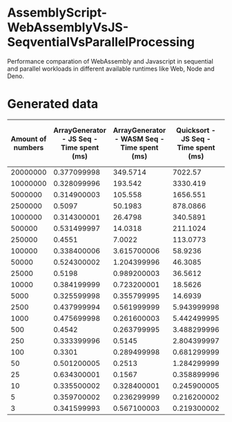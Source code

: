 # AssemblyScript-WebAssemblyVsJS-SeqventialVsParallelProcessing

Performance comparation of WebAssembly and Javascript in sequential and parallel workloads in different available runtimes like Web, Node and Deno.

# Generated data

| Amount of numbers | ArrayGenerator - JS Seq - Time spent (ms) | ArrayGenerator - WASM Seq - Time spent (ms) | Quicksort - JS Seq - Time spent (ms) | Quicksort - WASM Seq - Time spent (ms) | Quicksort - JS Multithreaded - Time spent (ms) | Quicksort - WASM Multithreaded - Time spent (ms) |
| ----------------- | ----------------------------------------- | ------------------------------------------- | ------------------------------------ | -------------------------------------- | ---------------------------------------------- | ------------------------------------------------ |
| 20000000          | 0.377099998                               | 349.5714                                    | 7022.57                              | 9367.806                               | 17947.7141                                     | 23052.0456                                       |
| 10000000          | 0.328099996                               | 193.542                                     | 3330.419                             | 4260.1012                              | 8721.5477                                      | 11549.6012                                       |
| 5000000           | 0.314900003                               | 105.558                                     | 1656.551                             | 2200.7843                              | 4396.6208                                      | 5756.4499                                        |
| 2500000           | 0.5097                                    | 50.1983                                     | 878.0866                             | 995.988                                | 2257.4614                                      | 2877.1092                                        |
| 1000000           | 0.314300001                               | 26.4798                                     | 340.5891                             | 400.243                                | 996.7737                                       | 1158.6037                                        |
| 500000            | 0.531499997                               | 14.0318                                     | 211.1024                             | 176.1264                               | 608.9009                                       | 663.4652                                         |
| 250000            | 0.4551                                    | 7.0022                                      | 113.0773                             | 77.7644                                | 395.8325                                       | 369.9165                                         |
| 100000            | 0.338400006                               | 3.615700006                                 | 58.9236                              | 28.7456                                | 255.4589                                       | 228.4993                                         |
| 50000             | 0.524300002                               | 1.204399996                                 | 46.3085                              | 13.3416                                | 220.6464                                       | 168.9239                                         |
| 25000             | 0.5198                                    | 0.989200003                                 | 36.5612                              | 10.2167                                | 202.4073                                       | 137.9804                                         |
| 10000             | 0.384199999                               | 0.723200001                                 | 18.5626                              | 4.953100003                            | 192.1384                                       | 121.385                                          |
| 5000              | 0.325599998                               | 0.355799995                                 | 14.6939                              | 1.646399997                            | 173.7664                                       | 116.7152                                         |
| 2500              | 0.437999994                               | 0.561999999                                 | 5.943999998                          | 0.837299995                            | 185.1455                                       | 128.2563                                         |
| 1000              | 0.475699998                               | 0.261600003                                 | 5.442499995                          | 1.096000001                            | 168.1489                                       | 117.0942                                         |
| 500               | 0.4542                                    | 0.263799995                                 | 3.488299996                          | 0.342699997                            | 186.4971                                       | 112.2958                                         |
| 250               | 0.333399996                               | 0.5145                                      | 2.804399997                          | 1.115000002                            | 178.0705                                       | 120.7764                                         |
| 100               | 0.3301                                    | 0.289499998                                 | 0.681299999                          | 0.089999996                            | 172.6133                                       | 114.6336                                         |
| 50                | 0.501200005                               | 0.2513                                      | 1.284299999                          | 0.078700006                            | 182.0849                                       | 122.7444                                         |
| 25                | 0.634300001                               | 0.1567                                      | 0.358899996                          | 0.055400006                            | 158.5911                                       | 127.2077                                         |
| 10                | 0.335500002                               | 0.328400001                                 | 0.245900005                          | 0.044700004                            | 156.9811                                       | 119.2736                                         |
| 5                 | 0.359700002                               | 0.236299999                                 | 0.216200002                          | 0.043599993                            | 165.3072                                       | 108.5005                                         |
| 3                 | 0.341599993                               | 0.567100003                                 | 0.219300002                          | 0.045400001                            | 148.3428                                       | 115.4586                                         |
